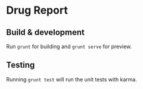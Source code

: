 # Drug Report

## Build & development

Run `grunt` for building and `grunt serve` for preview.

## Testing

Running `grunt test` will run the unit tests with karma.
